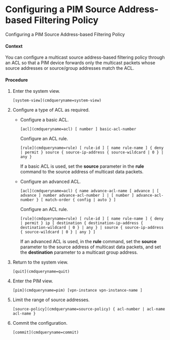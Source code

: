 Configuring a PIM Source Address-based Filtering Policy
=======================================================

Configuring a PIM Source Address-based Filtering Policy

#### Context

You can configure a multicast source address-based filtering policy through an ACL so that a PIM device forwards only the multicast packets whose source addresses or source/group addresses match the ACL.


#### Procedure

1. Enter the system view.
   
   
   ```
   [system-view](cmdqueryname=system-view)
   ```
2. Configure a type of ACL as required.
   
   
   * Configure a basic ACL.
     ```
     [acl](cmdqueryname=acl) [ number ] basic-acl-number 
     ```
     
     Configure an ACL rule.
     
     ```
     [rule](cmdqueryname=rule) [ rule-id ] [ name rule-name ] { deny | permit } source { source-ip-address { source-wildcard | 0 } | any }
     ```
     
     If a basic ACL is used, set the **source** parameter in the **rule** command to the source address of multicast data packets.
   * Configure an advanced ACL.
     ```
     [acl](cmdqueryname=acl) { name advance-acl-name [ advance | [ advance ] number advance-acl-number ] | [ number ] advance-acl-number } [ match-order { config | auto } ]
     ```
     
     Configure an ACL rule.
     
     ```
     [rule](cmdqueryname=rule) [ rule-id ] [ name rule-name ] { deny | permit } ip [ destination { destination-ip-address { destination-wildcard | 0 } | any } | source { source-ip-address { source-wildcard | 0 } | any } ]
     ```
     
     If an advanced ACL is used, in the **rule** command, set the **source** parameter to the source address of multicast data packets, and set the **destination** parameter to a multicast group address.
3. Return to the system view.
   
   
   ```
   [quit](cmdqueryname=quit)
   ```
4. Enter the PIM view.
   
   
   ```
   [pim](cmdqueryname=pim) [vpn-instance vpn-instance-name ]
   ```
5. Limit the range of source addresses.
   
   
   ```
   [source-policy](cmdqueryname=source-policy) { acl-number | acl-name acl-name }
   ```
6. Commit the configuration.
   
   
   ```
   [commit](cmdqueryname=commit)
   ```